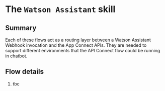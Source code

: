 # The `Watson Assistant` skill

## Summary
Each of these flows act as a routing layer between a Watson Assistant Webhook invocation and the App Connect APIs. They are needed to support different environments that the API Connect flow could be running in chatbot.

## Flow details
1. tbc
